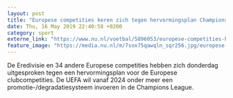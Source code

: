 ```yaml
---
layout: post
title: "Europese competities keren zich tegen hervormingsplan Champions League"
date: Thu, 16 May 2019 22:40:58 +0200
category: sport
externe_link: "https://www.nu.nl/voetbal/5896053/europese-competities-keren-zich-tegen-hervormingsplan-champions-league.html"
feature_image: "https://media.nu.nl/m/7sox75qawqln_sqr256.jpg/europese-competities-keren-zich-tegen-hervormingsplan-champions-league.jpg"
---
```


De Eredivisie en 34 andere Europese competities hebben zich donderdag uitgesproken tegen een hervormingsplan voor de Europese clubcompetities. De UEFA wil vanaf 2024 onder meer een promotie-/degradatiesysteem invoeren in de Champions League.
